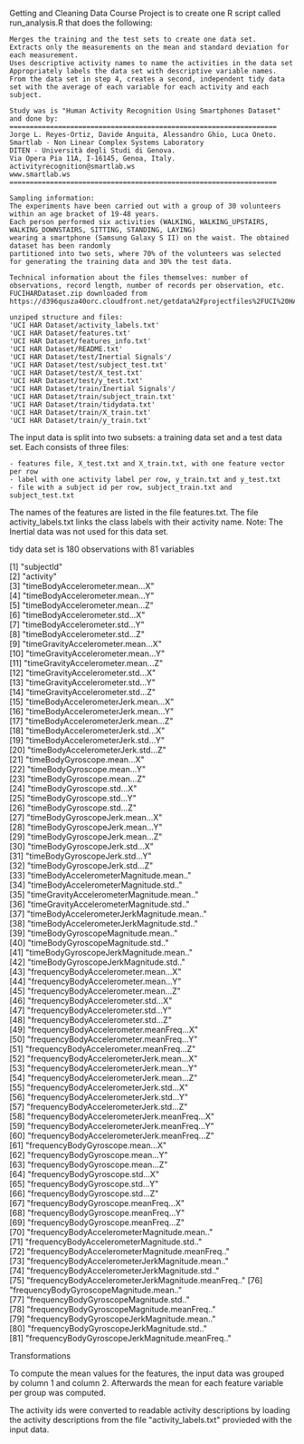 Getting and Cleaning Data Course Project is to create one R script called run_analysis.R that does the following:

    Merges the training and the test sets to create one data set.
    Extracts only the measurements on the mean and standard deviation for each measurement.
    Uses descriptive activity names to name the activities in the data set
    Appropriately labels the data set with descriptive variable names.
    From the data set in step 4, creates a second, independent tidy data set with the average of each variable for each activity and each subject.
    
    Study was is "Human Activity Recognition Using Smartphones Dataset" and done by:
    ==================================================================
    Jorge L. Reyes-Ortiz, Davide Anguita, Alessandro Ghio, Luca Oneto.
    Smartlab - Non Linear Complex Systems Laboratory
    DITEN - Università degli Studi di Genova.
    Via Opera Pia 11A, I-16145, Genoa, Italy.
    activityrecognition@smartlab.ws
    www.smartlab.ws
    ==================================================================

    Sampling information: 
    The experiments have been carried out with a group of 30 volunteers within an age bracket of 19-48 years. 
    Each person performed six activities (WALKING, WALKING_UPSTAIRS, WALKING_DOWNSTAIRS, SITTING, STANDING, LAYING) 
    wearing a smartphone (Samsung Galaxy S II) on the waist. The obtained dataset has been randomly 
    partitioned into two sets, where 70% of the volunteers was selected for generating the training data and 30% the test data. 
    
    Technical information about the files themselves: number of observations, record length, number of records per observation, etc.
    FUCIHARDataset.zip downloaded from https://d396qusza40orc.cloudfront.net/getdata%2Fprojectfiles%2FUCI%20HAR%20Dataset.zip
    
    unziped structure and files:
    'UCI HAR Dataset/activity_labels.txt'
    'UCI HAR Dataset/features.txt'
    'UCI HAR Dataset/features_info.txt'
    'UCI HAR Dataset/README.txt'
    'UCI HAR Dataset/test/Inertial Signals'/
    'UCI HAR Dataset/test/subject_test.txt'
    'UCI HAR Dataset/test/X_test.txt'
    'UCI HAR Dataset/test/y_test.txt'
    'UCI HAR Dataset/train/Inertial Signals'/
    'UCI HAR Dataset/train/subject_train.txt'
    'UCI HAR Dataset/train/tidydata.txt'
    'UCI HAR Dataset/train/X_train.txt'
    'UCI HAR Dataset/train/y_train.txt'

The input data is split into two subsets: a training data set and a test data set. 
Each consists of three files:

    - features file, X_test.txt and X_train.txt, with one feature vector per row
    - label with one activity label per row, y_train.txt and y_test.txt
    - file with a subject id per row, subject_train.txt and subject_test.txt

The names of the features are listed in the file features.txt.
The file activity_labels.txt links the class labels with their activity name.
Note: The Inertial data was not used for this data set.

tidy data set is 180 observations with 81 variables

 [1] "subjectId"                                         
 [2] "activity"                                          
 [3] "timeBodyAccelerometer.mean...X"                    
 [4] "timeBodyAccelerometer.mean...Y"                    
 [5] "timeBodyAccelerometer.mean...Z"                    
 [6] "timeBodyAccelerometer.std...X"                     
 [7] "timeBodyAccelerometer.std...Y"                     
 [8] "timeBodyAccelerometer.std...Z"                     
 [9] "timeGravityAccelerometer.mean...X"                 
[10] "timeGravityAccelerometer.mean...Y"                 
[11] "timeGravityAccelerometer.mean...Z"                 
[12] "timeGravityAccelerometer.std...X"                  
[13] "timeGravityAccelerometer.std...Y"                  
[14] "timeGravityAccelerometer.std...Z"                  
[15] "timeBodyAccelerometerJerk.mean...X"                
[16] "timeBodyAccelerometerJerk.mean...Y"                
[17] "timeBodyAccelerometerJerk.mean...Z"                
[18] "timeBodyAccelerometerJerk.std...X"                 
[19] "timeBodyAccelerometerJerk.std...Y"                 
[20] "timeBodyAccelerometerJerk.std...Z"                 
[21] "timeBodyGyroscope.mean...X"                        
[22] "timeBodyGyroscope.mean...Y"                        
[23] "timeBodyGyroscope.mean...Z"                        
[24] "timeBodyGyroscope.std...X"                         
[25] "timeBodyGyroscope.std...Y"                         
[26] "timeBodyGyroscope.std...Z"                         
[27] "timeBodyGyroscopeJerk.mean...X"                    
[28] "timeBodyGyroscopeJerk.mean...Y"                    
[29] "timeBodyGyroscopeJerk.mean...Z"                    
[30] "timeBodyGyroscopeJerk.std...X"                     
[31] "timeBodyGyroscopeJerk.std...Y"                     
[32] "timeBodyGyroscopeJerk.std...Z"                     
[33] "timeBodyAccelerometerMagnitude.mean.."             
[34] "timeBodyAccelerometerMagnitude.std.."              
[35] "timeGravityAccelerometerMagnitude.mean.."          
[36] "timeGravityAccelerometerMagnitude.std.."           
[37] "timeBodyAccelerometerJerkMagnitude.mean.."         
[38] "timeBodyAccelerometerJerkMagnitude.std.."          
[39] "timeBodyGyroscopeMagnitude.mean.."                 
[40] "timeBodyGyroscopeMagnitude.std.."                  
[41] "timeBodyGyroscopeJerkMagnitude.mean.."             
[42] "timeBodyGyroscopeJerkMagnitude.std.."              
[43] "frequencyBodyAccelerometer.mean...X"               
[44] "frequencyBodyAccelerometer.mean...Y"               
[45] "frequencyBodyAccelerometer.mean...Z"               
[46] "frequencyBodyAccelerometer.std...X"                
[47] "frequencyBodyAccelerometer.std...Y"                
[48] "frequencyBodyAccelerometer.std...Z"                
[49] "frequencyBodyAccelerometer.meanFreq...X"           
[50] "frequencyBodyAccelerometer.meanFreq...Y"           
[51] "frequencyBodyAccelerometer.meanFreq...Z"           
[52] "frequencyBodyAccelerometerJerk.mean...X"           
[53] "frequencyBodyAccelerometerJerk.mean...Y"           
[54] "frequencyBodyAccelerometerJerk.mean...Z"           
[55] "frequencyBodyAccelerometerJerk.std...X"            
[56] "frequencyBodyAccelerometerJerk.std...Y"            
[57] "frequencyBodyAccelerometerJerk.std...Z"            
[58] "frequencyBodyAccelerometerJerk.meanFreq...X"       
[59] "frequencyBodyAccelerometerJerk.meanFreq...Y"       
[60] "frequencyBodyAccelerometerJerk.meanFreq...Z"       
[61] "frequencyBodyGyroscope.mean...X"                   
[62] "frequencyBodyGyroscope.mean...Y"                   
[63] "frequencyBodyGyroscope.mean...Z"                   
[64] "frequencyBodyGyroscope.std...X"                    
[65] "frequencyBodyGyroscope.std...Y"                    
[66] "frequencyBodyGyroscope.std...Z"                    
[67] "frequencyBodyGyroscope.meanFreq...X"               
[68] "frequencyBodyGyroscope.meanFreq...Y"               
[69] "frequencyBodyGyroscope.meanFreq...Z"               
[70] "frequencyBodyAccelerometerMagnitude.mean.."        
[71] "frequencyBodyAccelerometerMagnitude.std.."         
[72] "frequencyBodyAccelerometerMagnitude.meanFreq.."    
[73] "frequencyBodyAccelerometerJerkMagnitude.mean.."    
[74] "frequencyBodyAccelerometerJerkMagnitude.std.."     
[75] "frequencyBodyAccelerometerJerkMagnitude.meanFreq.."
[76] "frequencyBodyGyroscopeMagnitude.mean.."            
[77] "frequencyBodyGyroscopeMagnitude.std.."             
[78] "frequencyBodyGyroscopeMagnitude.meanFreq.."        
[79] "frequencyBodyGyroscopeJerkMagnitude.mean.."        
[80] "frequencyBodyGyroscopeJerkMagnitude.std.."         
[81] "frequencyBodyGyroscopeJerkMagnitude.meanFreq.."  
	
Transformations

To compute the mean values for the features, the input data was grouped by column 1 and column 2. 
Afterwards the mean for each feature variable per group was computed.

The activity ids were converted to readable activity descriptions by loading the activity descriptions 
from the file "activity_labels.txt" provieded with the input data.
